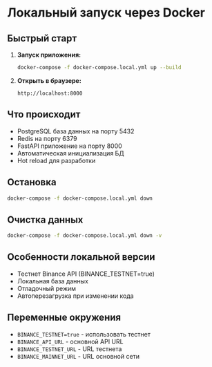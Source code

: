 # Локальный запуск через Docker

## Быстрый старт

1. **Запуск приложения:**
   ```bash
   docker-compose -f docker-compose.local.yml up --build
   ```

2. **Открыть в браузере:**
   ```
   http://localhost:8000
   ```

## Что происходит

- PostgreSQL база данных на порту 5432
- Redis на порту 6379  
- FastAPI приложение на порту 8000
- Автоматическая инициализация БД
- Hot reload для разработки

## Остановка

```bash
docker-compose -f docker-compose.local.yml down
```

## Очистка данных

```bash
docker-compose -f docker-compose.local.yml down -v
```

## Особенности локальной версии

- Тестнет Binance API (BINANCE_TESTNET=true)
- Локальная база данных
- Отладочный режим
- Автоперезагрузка при изменении кода

## Переменные окружения

- `BINANCE_TESTNET=true` - использовать тестнет
- `BINANCE_API_URL` - основной API URL
- `BINANCE_TESTNET_URL` - URL тестнета
- `BINANCE_MAINNET_URL` - URL основной сети
